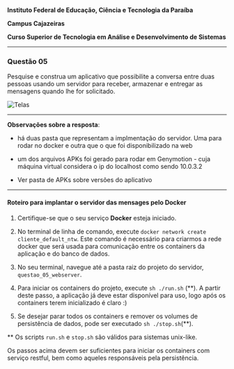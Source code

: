 **Instituto Federal de Educação, Ciência e Tecnologia da Paraíba**

**Campus Cajazeiras**

**Curso Superior de Tecnologia em Análise e Desenvolvimento de Sistemas**


<hr/>

### Questão 05

Pesquise e construa um aplicativo que possibilite a conversa entre duas pessoas usando um servidor para receber, armazenar e entregar as mensagens quando lhe for solicitado.

![Telas](https://github.com/natarajanrodrigues/pdmexercicios1/blob/master/questao_05/tela.png)


<hr/>

**Observações sobre a resposta**:
- há duas pasta que representam a implmentação do servidor. Uma para rodar no docker e outra que o que foi disponibilizado na web

- um dos arquivos APKs foi gerado para rodar em Genymotion - cuja máquina virtual considera o ip do localhost como sendo 10.0.3.2

- Ver pasta de APKs sobre versões do aplicativo

<hr/>

#### Roteiro para implantar o servidor das mensages pelo Docker


1. Certifique-se que o seu serviço **Docker** esteja iniciado.

2. No terminal de linha de comando, execute `docker network create cliente_default_ntw`. Este comando é necessário para criarmos a rede docker que será usada para comunicação entre os containers da aplicação e do banco de dados.

3. No seu terminal, navegue até a pasta raiz do projeto do servidor, `questao_05_webserver`.

4. Para iniciar os containers do projeto, execute `sh ./run.sh` (\*\*). A partir deste passo, a aplicação já deve estar disponível para uso, logo após os containers terem inicializado é claro :)

5. Se desejar parar todos os containers e remover os volumes de persistência de dados, pode ser executado `sh ./stop.sh`(\*\*).

  \*\* Os scripts `run.sh` e `stop.sh` são válidos para sistemas unix-like.

  Os passos acima devem ser suficientes para iniciar os containers com serviço restful, bem como aqueles responsáveis pela persistência.
